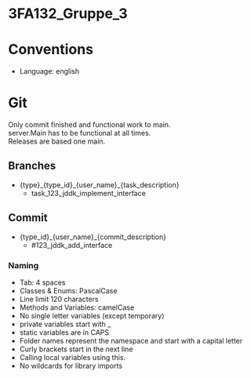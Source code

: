 # 3FA132_Gruppe_3


# Conventions
- Language: english

# Git
Only commit finished and functional work to main. <br/>
server.Main has to be functional at all times. <br/>
Releases are based one main.
## Branches
- {type}\_{type_id}\_{user_name}\_{task_description}
  - task_123_jddk_implement_interface

## Commit
- {type_id}\_{user_name}\_{commit_description}
  - #123_jddk_add_interface

### Naming 
- Tab: 4 spaces
- Classes & Enums: PascalCase
- Line limit 120 characters
- Methods and Variables: camelCase
- No single letter variables (except temporary)
- private variables start with _
- static variables are in CAPS
- Folder names represent the namespace and start with a capital letter
- Curly brackets start in the next line
- Calling local variables using this.
- No wildcards for library imports
